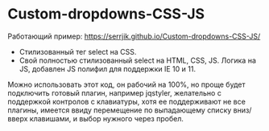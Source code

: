 # Custom-dropdowns-CSS-JS

Работающий пример: https://serrjik.github.io/Custom-dropdowns-CSS-JS/

* Стилизованный тег select на CSS.
* Свой полностью стилизованный select на HTML, CSS, JS. Логика на JS, добавлен JS полифил для поддержки IE 10 и 11.

Можно использовать этот код, он рабочий на 100%, но проще будет подключить готовый плагин, например jqstyler, желательно с поддержкой контролов с клавиатуры, хотя ее поддерживают не все плагины, имеется ввиду перемещение по выпадающему списку вниз/вверх клавишами, и выбор нужного через пробел.
